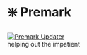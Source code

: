 # ❇️ Premark
[![Premark Updater](https://cronitor.io/badges/tDDCqB/production/NQDfC96xZYjPZjtx3gB59o9P5XA.svg)](https://premark.cronitorstatus.com) \
helping out the impatient
